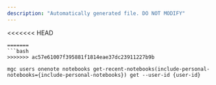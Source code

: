 ```yaml
---
description: "Automatically generated file. DO NOT MODIFY"
---
```


<<<<<<< HEAD
```cli
=======
```bash
>>>>>>> ac57e61007f395881f1814eae37dc23911227b9b

mgc users onenote notebooks get-recent-notebooks(include-personal-notebooks={include-personal-notebooks}) get --user-id {user-id}

```